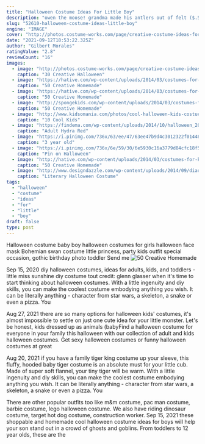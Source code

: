 ```yaml
---
title: "Halloween Costume Ideas For Little Boy"
description: "owen the moose! grandma made his antlers out of felt ($.50) and attached them to a fleece snowsuit from old navy ($19.50). Once halloween is over we will snip the stitches and it will go back to"
slug: "52610-halloween-costume-ideas-little-boy"
engine: "IMAGE"
cover: "http://photos.costume-works.com/page/creative-costume-ideas-for-boys.jpg"
date: "2021-09-12T18:53:22.325Z"
author: "Gilbert Morales"
ratingValue: "2.8"
reviewCount: "16"
images:
  - image: "http://photos.costume-works.com/page/creative-costume-ideas-for-boys.jpg"
    caption: "30 Creative Halloween"
  - image: "https://hative.com/wp-content/uploads/2014/03/costumes-for-kids/2-peter-pan-kid-costume-idea.jpg"
    caption: "50 Creative Homemade"
  - image: "https://hative.com/wp-content/uploads/2014/03/costumes-for-kids/5-statue-of-liberty-costume.jpg"
    caption: "50 Creative Homemade"
  - image: "http://spongekids.com/wp-content/uploads/2014/03/costumes-for-kids/28-superhero-costume.jpg"
    caption: "50 Creative Homemade"
  - image: "http://www.kidsomania.com/photos/cool-halloween-kids-costuems-7.jpg"
    caption: "10 Cool Kids"
  - image: "https://findema.com/wp-content/uploads/2014/10/halloween_201410103.jpg"
    caption: "Adult Hydra Red"
  - image: "https://i.pinimg.com/736x/63/ee/47/63ee47b9d4c3012322f014481703b2ad.jpg"
    caption: "3 year old"
  - image: "https://i.pinimg.com/736x/6e/59/30/6e5930c16a3779d84cfc18f501f76f89--costume-for-kids-costumes-kids.jpg"
    caption: "Pin on Halloween"
  - image: "http://hative.com/wp-content/uploads/2014/03/costumes-for-kids/14-viking-kid-costume-idea.jpg"
    caption: "50 Creative Homemade"
  - image: "http://www.designdazzle.com/wp-content/uploads/2014/09/diary_of_a_wimpy_kid3.jpg"
    caption: "Literary Halloween Costume"
tags:
  - "halloween"
  - "costume"
  - "ideas"
  - "for"
  - "little"
  - "boy"
draft: false
type: post
---
```


Halloween costume baby boy halloween costumes for girls halloween face mask  Bohemian swan costume little princess, party kids outfit special occasion, gothic birthday photo toddler Send me
![50 Creative Homemade](https://hative.com/wp-content/uploads/2014/03/costumes-for-kids/5-statue-of-liberty-costume.jpg "50 Creative Homemade")

Sep 15, 2020 diy halloween costumes, ideas for adults, kids, and toddlers - little miss sunshine diy costume tout credit: glenn glasser when it&#39;s time to start thinking about halloween costumes. With a little ingenuity and diy skills, you can make the coolest costume embodying anything you wish. It can be literally anything - character from star wars, a skeleton, a snake or even a pizza. You
<!--inArticleAds-->

<!--galleryOne-->

Aug 27, 2021 there are so many options for halloween kids' costumes, it's almost impossible to settle on just one cute idea for your little monster. Let's be honest, kids dressed up as animals (babyFind a halloween costume for everyone in your family this halloween with our collection of adult and kids halloween costumes. Get sexy halloween costumes or funny halloween costumes at great
<!--inArticleAds-->

<!--galleryTwo-->

Aug 20, 2021 if you have a family tiger king costume up your sleeve, this fluffy, hooded baby tiger costume is an absolute must for your little cub. Made of super soft flannel, your tiny tiger will be warm. With a little ingenuity and diy skills, you can make the coolest costume embodying anything you wish. It can be literally anything - character from star wars, a skeleton, a snake or even a pizza. You
<!--galleryThree-->

There are other popular outfits too like m&m costume, pac man costume, barbie costume, lego halloween costume. We also have riding dinosaur costume, target hot dog costume, construction worker. Sep 15, 2021 these shoppable and homemade cool halloween costume ideas for boys will help your son stand out in a crowd of ghosts and goblins. From toddlers to 12 year olds, these are the